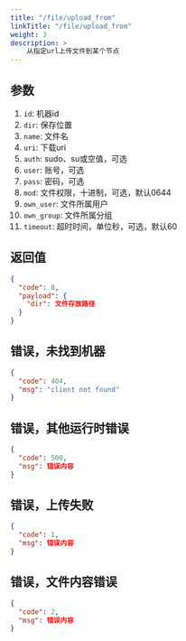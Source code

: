 ```yaml
---
title: "/file/upload_from"
linkTitle: "/file/upload_from"
weight: 3
description: >
    从指定url上传文件到某个节点
---
```


## 参数

1. `id`: 机器id
2. `dir`: 保存位置
3. `name`: 文件名
4. `uri`: 下载uri
5. `auth`: sudo、su或空值，可选
6. `user`: 账号，可选
7. `pass`: 密码，可选
8. `mod`: 文件权限，十进制，可选，默认0644
9. `own_user`: 文件所属用户
10. `own_group`: 文件所属分组
11. `timeout`: 超时时间，单位秒，可选，默认60

## 返回值

```json
{
  "code": 0,
  "payload": {
    "dir": 文件存放路径
  }
}
```

## 错误，未找到机器

```json
{
  "code": 404,
  "msg": "client not found"
}
```

## 错误，其他运行时错误

```json
{
  "code": 500,
  "msg": 错误内容
}
```

## 错误，上传失败

```json
{
  "code": 1,
  "msg": 错误内容
}
```

## 错误，文件内容错误

```json
{
  "code": 2,
  "msg": 错误内容
}
```
